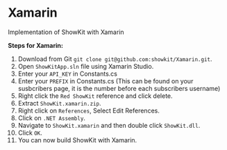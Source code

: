 Xamarin
=======

Implementation of ShowKit with Xamarin

**Steps for Xamarin:**
 
1. Download from Git ``git clone git@github.com:showkit/Xamarin.git``.
2. Open ``ShowKitApp.sln`` file using Xamarin Studio.
3. Enter your ``API_KEY`` in Constants.cs
4. Enter your ``PREFIX`` in Constants.cs (This can be found on your susbcribers page, it is the number before each subscribers username)
5. Right click the ``Red ShowKit`` reference and click delete.
6. Extract ``ShowKit.xamarin.zip``.
7. Right click on ``References``, Select Edit References.
8. Click on ``.NET Assembly``.
9. Navigate to ``ShowKit.xamarin`` and then double click ``ShowKit.dll``.
10. Click ``OK``.
11. You can now build ShowKit with Xamarin.
